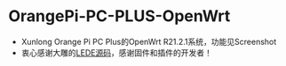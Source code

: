 # OrangePi-PC-PLUS-OpenWrt
- Xunlong Orange Pi PC Plus的OpenWrt R21.2.1系统，功能见Screenshot
- 衷心感谢大雕的[LEDE源码](https://github.com/coolsnowwolf/lede)，感谢固件和插件的开发者！
